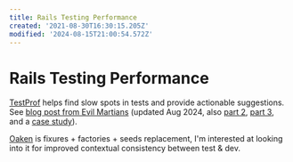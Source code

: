 ```yaml
---
title: Rails Testing Performance
created: '2021-08-30T16:30:15.205Z'
modified: '2024-08-15T21:00:54.572Z'
---
```


# Rails Testing Performance

[TestProf](https://test-prof.evilmartians.io/) helps find slow spots in tests and provide actionable suggestions. See [blog post from Evil Martians](https://evilmartians.com/chronicles/testprof-a-good-doctor-for-slow-ruby-tests) (updated Aug 2024, also [part 2](https://evilmartians.com/chronicles/testprof-2-factory-therapy-for-your-ruby-tests-rspec-minitest), [part 3](https://evilmartians.com/chronicles/test-prof-3-guided-and-automated-ruby-test-profiling), and a [case study](https://evilmartians.com/chronicles/railing-against-time-tools-and-techniques-that-got-us-5x-faster-results)).

[Oaken](https://github.com/kaspth/oaken?tab=readme-ov-file) is fixures + factories + seeds replacement, I'm interested at looking into it for improved contextual consistency between test & dev.
